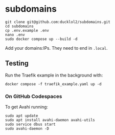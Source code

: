# subdomains

```
git clone git@github.com:ducklol2/subdomains.git
cd subdomains
cp .env.example .env
nano .env
sudo docker compose up --build -d
```

Add your domains:IPs. They need to end in `.local`.

## Testing

Run the Traefik example in the background with:

```
docker compose -f traefik_example.yaml up -d
```

### On GitHub Codespaces

To get Avahi running:

```
sudo apt update
sudo apt install avahi-daemon avahi-utils
sudo service dbus start
sudo avahi-daemon -D
```